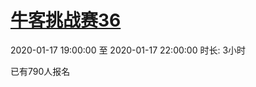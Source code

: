 
# [牛客挑战赛36](https://ac.nowcoder.com/acm/contest/3782)

2020-01-17 19:00:00 至 2020-01-17 22:00:00
时长: 3小时

已有790人报名

